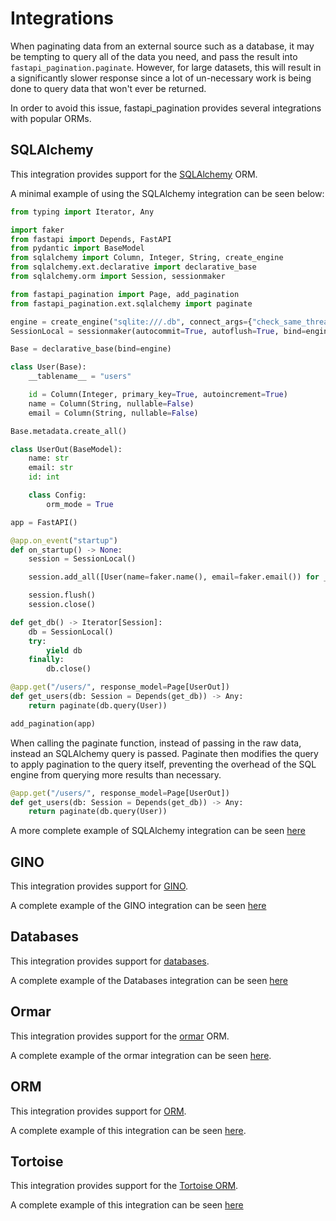 # Integrations

When paginating data from an external source such as a database, it may be tempting to query all of the data you need, and pass the result into `fastapi_pagination.paginate`. However, for large datasets, this will result in a significantly slower response since a lot of un-necessary work is being done to query data that won't ever be returned.

In order to avoid this issue, fastapi_pagination provides several integrations with popular ORMs.

## SQLAlchemy

This integration provides support for the [SQLAlchemy](https://github.com/sqlalchemy/sqlalchemy) ORM.

A minimal example of using the SQLAlchemy integration can be seen below:

```python
from typing import Iterator, Any

import faker
from fastapi import Depends, FastAPI
from pydantic import BaseModel
from sqlalchemy import Column, Integer, String, create_engine
from sqlalchemy.ext.declarative import declarative_base
from sqlalchemy.orm import Session, sessionmaker

from fastapi_pagination import Page, add_pagination
from fastapi_pagination.ext.sqlalchemy import paginate

engine = create_engine("sqlite:///.db", connect_args={"check_same_thread": False})
SessionLocal = sessionmaker(autocommit=True, autoflush=True, bind=engine)

Base = declarative_base(bind=engine)

class User(Base):
    __tablename__ = "users"

    id = Column(Integer, primary_key=True, autoincrement=True)
    name = Column(String, nullable=False)
    email = Column(String, nullable=False)

Base.metadata.create_all()

class UserOut(BaseModel):
    name: str
    email: str
    id: int

    class Config:
        orm_mode = True

app = FastAPI()

@app.on_event("startup")
def on_startup() -> None:
    session = SessionLocal()

    session.add_all([User(name=faker.name(), email=faker.email()) for _ in range(100)])

    session.flush()
    session.close()

def get_db() -> Iterator[Session]:
    db = SessionLocal()
    try:
        yield db
    finally:
        db.close()

@app.get("/users/", response_model=Page[UserOut])
def get_users(db: Session = Depends(get_db)) -> Any:
    return paginate(db.query(User))

add_pagination(app)
```

When calling the paginate function, instead of passing in the raw data, instead an SQLAlchemy query is passed. Paginate then modifies the query to apply pagination to the query itself, preventing the overhead of the SQL engine from querying more results than necessary.

```python
@app.get("/users/", response_model=Page[UserOut])
def get_users(db: Session = Depends(get_db)) -> Any:
    return paginate(db.query(User))
```

A more complete example of SQLAlchemy integration can be seen [here](https://github.com/uriyyo/fastapi-pagination/blob/main/examples/pagination_sqlalchemy.py)

## GINO

This integration provides support for [GINO](https://github.com/python-gino/gino).

A complete example of the GINO integration can be seen [here](https://github.com/uriyyo/fastapi-pagination/blob/main/examples/pagination_gino.py)

## Databases

This integration provides support for [databases](https://github.com/encode/Databases).

A complete example of the Databases integration can be seen [here](https://github.com/uriyyo/fastapi-pagination/blob/main/examples/pagination_databases.py)

## Ormar

This integration provides support for the [ormar](http://github.com/collerek/ormar) ORM.

A complete example of the ormar integration can be seen [here](https://github.com/uriyyo/fastapi-pagination/blob/main/examples/pagination_ormar.py).

## ORM

This integration provides support for [ORM](https://github.com/encode/orm).

A complete example of this integration can be seen [here](https://github.com/uriyyo/fastapi-pagination/blob/main/examples/pagination_orm.py).

## Tortoise

This integration provides support for the [Tortoise ORM](https://github.com/tortoise/tortoise-orm).

A complete example of this integration can be seen [here](https://github.com/uriyyo/fastapi-pagination/blob/main/examples/pagination_tortoise.py)
